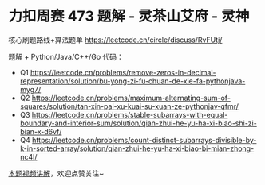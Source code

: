 # 力扣周赛 473 题解 - 灵茶山艾府 - 灵神

核心刷题路线+算法题单 https://leetcode.cn/circle/discuss/RvFUtj/

题解 + Python/Java/C++/Go 代码：
- Q1 https://leetcode.cn/problems/remove-zeros-in-decimal-representation/solution/bu-yong-zi-fu-chuan-de-xie-fa-pythonjava-myg7/
- Q2 https://leetcode.cn/problems/maximum-alternating-sum-of-squares/solution/tan-xin-pai-xu-kuai-su-xuan-ze-pythonjav-qfmr/
- Q3 https://leetcode.cn/problems/stable-subarrays-with-equal-boundary-and-interior-sum/solution/qian-zhui-he-yu-ha-xi-biao-shi-zi-bian-x-d6vf/
- Q4 https://leetcode.cn/problems/count-distinct-subarrays-divisible-by-k-in-sorted-array/solution/qian-zhui-he-yu-ha-xi-biao-bi-mian-zhong-nc4l/

[本题视频讲解](https://www.bilibili.com/video/BV1eqxNzXE8v/)，欢迎点赞关注~
